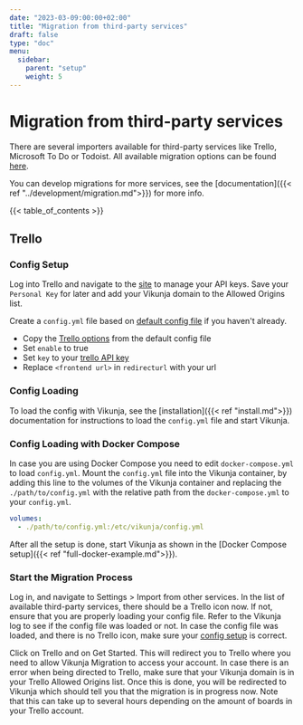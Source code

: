 ```yaml
---
date: "2023-03-09:00:00+02:00"
title: "Migration from third-party services"
draft: false
type: "doc"
menu:
  sidebar:
    parent: "setup"
    weight: 5
---
```


# Migration from third-party services

There are several importers available for third-party services like Trello, Microsoft To Do or Todoist.
All available migration options can be found [here](https://kolaente.dev/vikunja/vikunja/src/branch/main/config.yml.sample#L218).

You can develop migrations for more services, see the [documentation]({{< ref "../development/migration.md">}}) for more info.

{{< table_of_contents >}}

## Trello

### Config Setup

Log into Trello and navigate to the [site](https://trello.com/app-key) to manage your API keys.
Save your `Personal Key` for later and add your Vikunja domain to the Allowed Origins list.

Create a `config.yml` file based on [default config file](https://kolaente.dev/vikunja/vikunja/src/branch/main/config.yml.sample) if you haven't already.

- Copy the [Trello options](https://kolaente.dev/vikunja/vikunja/src/branch/main/config.yml.sample#L233) from the default config file
- Set `enable` to true
- Set `key` to your [trello API key](https://trello.com/app-key) 
- Replace `<frontend url>` in `redirecturl` with your url

### Config Loading

To load the config with Vikunja, see the [installation]({{< ref "install.md">}}) documentation for instructions to load the `config.yml` file and start Vikunja.

### Config Loading with Docker Compose

In case you are using Docker Compose you need to edit `docker-compose.yml` to load `config.yml`.
Mount the `config.yml` file into the Vikunja container, by adding this line to the volumes of the Vikunja container and replacing the `./path/to/config.yml` with the relative path from the `docker-compose.yml` to your `config.yml`.
```yaml
volumes:
  - ./path/to/config.yml:/etc/vikunja/config.yml
```

After all the setup is done, start Vikunja as shown in the [Docker Compose setup]({{< ref "full-docker-example.md">}}). 

### Start the Migration Process

Log in, and navigate to Settings > Import from other services. In the list of available third-party services, there should be a Trello icon now.
If not, ensure that you are properly loading your config file. Refer to the Vikunja log to see if the config file was loaded or not.
In case the config file was loaded, and there is no Trello icon, make sure your [config setup](#config-setup) is correct.

Click on Trello and on Get Started. This will redirect you to Trello where you need to allow Vikunja Migration to access your account. In case there is an error when being directed to Trello, make sure that your Vikunja domain is in your Trello Allowed Origins list.
Once this is done, you will be redirected to Vikunja which should tell you that the migration is in progress now. Note that this can take up to several hours depending on the amount of boards in your Trello account.